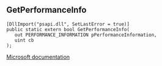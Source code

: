 ## GetPerformanceInfo

```
[DllImport("psapi.dll", SetLastError = true)]
public static extern bool GetPerformanceInfo(
   out PERFORMANCE_INFORMATION pPerformanceInformation,
   uint cb
);
```

[Microsoft documentation](https://docs.microsoft.com/en-us/windows/win32/api/psapi/nf-psapi-getperformanceinfo)
